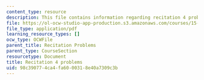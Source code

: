 ```yaml
---
content_type: resource
description: This file contains information regarding recitation 4 problems.
file: https://ol-ocw-studio-app-production.s3.amazonaws.com/courses/15-053-optimization-methods-in-management-science-spring-2013/98c390774ca4fa6000318e40a7309c3b_MIT15_053S13_rec04.pdf
file_type: application/pdf
learning_resource_types: []
ocw_type: OCWFile
parent_title: Recitation Problems
parent_type: CourseSection
resourcetype: Document
title: Recitation 4 problems
uid: 98c39077-4ca4-fa60-0031-8e40a7309c3b
---
```

